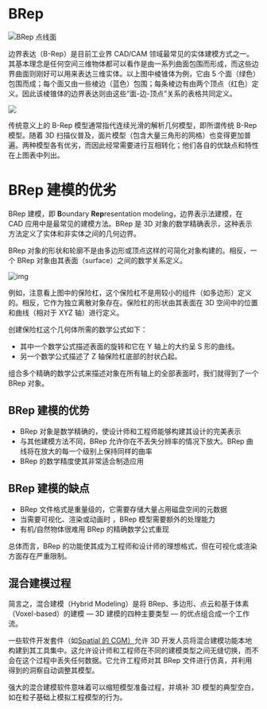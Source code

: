 # BRep

![BRep 点线面](https://assets.ng-tech.icu/item/BREP_basic_pyramid_zhs.jpg)

边界表达（B-Rep）是目前工业界 CAD/CAM 领域最常见的实体建模方式之一。其基本理念是任何空间三维物体都可以看作是由一系列曲面包围而形成，而这些边界曲面则刚好可以用来表达三维实体。以上图中棱锥体为例，它由 5 个面（绿色）包围而成；每个面又由一些棱边（蓝色）包围；每条棱边有由两个顶点（红色）定义。因此该棱锥体的边界表达则由这些“面-边-顶点”关系的表格共同定义。

![](https://assets.ng-tech.icu/item/BREP_convergent_facet_brep_zhs.jpg)

传统意义上的 B-Rep 模型通常指代连续光滑的解析几何模型，即所谓传统 B-Rep 模型。随着 3D 扫描仪普及，面片模型（包含大量三角形的网格）也变得更加普遍。两种模型各有优劣，而因此经常需要进行互相转化；他们各自的优缺点和特性在上图表中列出。

# BRep 建模的优劣

BRep 建模，即 **B**oundary **Rep**resentation modeling，边界表示法建模，在 CAD 应用中是最常见的建模方法。BRep 是 3D 对象的数学精确表示，这种表示方法定义了实体和非实体之间的几何边界。

BRep 对象的形状和轮廓不是由多边形或顶点这样的可简化对象构建的。相反，一个 BRep 对象由其表面（surface）之间的数学关系定义。

![img](https://assets.ng-tech.icu/item/image-41.png)

例如，注意看上图中的保险杠，这个保险杠不是用较小的组件（如多边形）定义的。相反，它作为独立离散对象存在。保险杠的形状由其表面在 3D 空间中的位置和曲线（相对于 XYZ 轴）进行定义。

创建保险杠这个几何体所需的数学公式如下：

- 其中一个数学公式描述表面的旋转和它在 Y 轴上的大约呈 S 形的曲线。
- 另一个数学公式描述了 Z 轴保险杠底部的肘状凸起。

组合多个精确的数学公式来描述对象在所有轴上的全部表面时，我们就得到了一个 BRep 对象。

## BRep 建模的优势

- BRep 对象是数学精确的，使设计师和工程师能够构建其设计的完美表示
- 与其他建模方法不同，BRep 允许你在不丢失分辨率的情况下放大。BRep 曲线将在放大的每一个级别上保持同样的曲率
- BRep 的数学精度使其非常适合制造应用

## BRep 建模的缺点

- BRep 文件格式是重量级的，它需要存储大量占用磁盘空间的元数据
- 当需要可视化、渲染或动画时 ，BRep 模型需要额外的处理能力
- 有机/自然物体很难用 BRep 的精确数学公式重现

总体而言，BRep 的功能使其成为工程师和设计师的理想格式，但在可视化或渲染方面存在严重限制。

## 混合建模过程

简言之，混合建模（Hybrid Modeling）是将 BRep、多边形、点云和基于体素（Voxel-based）的建模 — 3D 建模的四种主要类型 — 的优点组合成一个工作流。

一些软件开发套件（如[Spatial 的 CGM）](https://www.spatial.com/products/cgm?hsLang=en-us)允许 3D 开发人员将混合建模功能本地构建到其工具集中。这允许设计师和工程师在不同的建模类型之间无缝切换，而不会在这个过程中丢失任何数据。它允许工程师对其 BRep 文件进行仿真，并利用得到的洞察自动调整其模型。

强大的混合建模软件意味着可以缩短模型准备过程，并填补 3D 模型的典型空白，如在粒子基础上模拟工程模型的行为。
